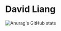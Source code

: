 # David Liang

![Anurag's GitHub stats](https://github-readme-stats.vercel.app/api?username=brick-ninja&show_icons=true&theme=radical)
